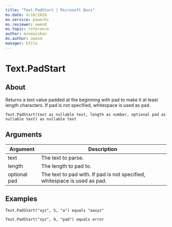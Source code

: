 ```yaml
---
title: "Text.PadStart | Microsoft Docs"
ms.date: 4/16/2018
ms.service: powerbi
ms.reviewer: owend
ms.topic: reference
author: minewiskan
ms.author: owend
manager: kfile
---
```

# Text.PadStart

  
## About  
Returns a text value padded at the beginning with pad to make it at least length characters.  If pad is not specified, whitespace is used as pad.  
  
```  
Text.PadStart(text as nullable text, length as number, optional pad as nullable text) as nullable text  
```  
  
## Arguments  
  
|Argument|Description|  
|------------|---------------|  
|text|The text to parse.|  
|length|The length to pad to.|  
|optional pad|The text to pad with.  If pad is not specified, whitespace is used as pad.|  
  
## Examples  
  
```  
Text.PadStart("xyz", 5, "a") equals "aaxyz"  
```  
  
```  
Text.PadStart("xyz", 9, "pad") equals error  
```  
